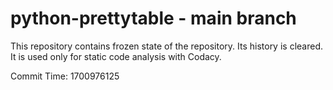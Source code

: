 # python-prettytable - main branch

This repository contains frozen state of the repository.
Its history is cleared. It is used only for static code
analysis with Codacy.

Commit Time: 1700976125